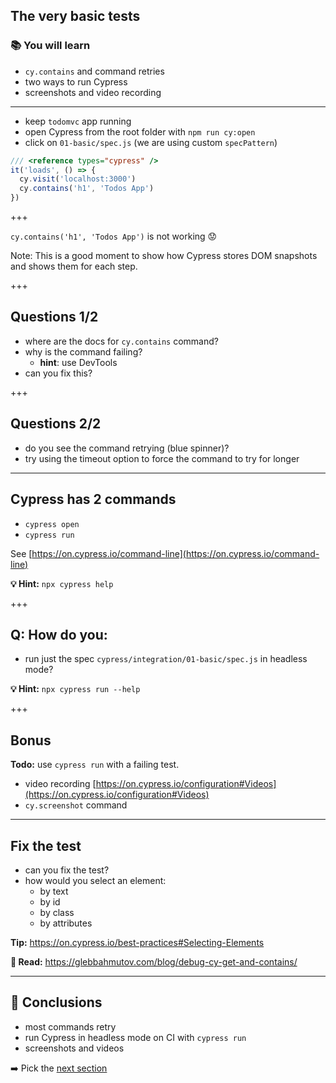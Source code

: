 ## The very basic tests

### 📚 You will learn

- `cy.contains` and command retries
- two ways to run Cypress
- screenshots and video recording

---

- keep `todomvc` app running
- open Cypress from the root folder with `npm run cy:open`
- click on `01-basic/spec.js` (we are using custom `specPattern`)

```js
/// <reference types="cypress" />
it('loads', () => {
  cy.visit('localhost:3000')
  cy.contains('h1', 'Todos App')
})
```

+++

`cy.contains('h1', 'Todos App')` is not working 😟

Note:
This is a good moment to show how Cypress stores DOM snapshots and shows them for each step.

+++

## Questions 1/2

- where are the docs for `cy.contains` command?
- why is the command failing? <!-- .element: class="fragment" -->
  - **hint**: use DevTools
- can you fix this? <!-- .element: class="fragment" -->

+++

## Questions 2/2

- do you see the command retrying (blue spinner)?
- try using the timeout option to force the command to try for longer <!-- .element: class="fragment" -->

---

## Cypress has 2 commands

- `cypress open`
- `cypress run`

See [https://on.cypress.io/command-line](https://on.cypress.io/command-line)

**💡 Hint:** `npx cypress help`

+++

## Q: How do you:

- run just the spec `cypress/integration/01-basic/spec.js` in headless mode?

**💡 Hint:** `npx cypress run --help`

+++

## Bonus

**Todo:** use `cypress run` with a failing test.

- video recording [https://on.cypress.io/configuration#Videos](https://on.cypress.io/configuration#Videos)
- `cy.screenshot` command

---

## Fix the test

- can you fix the test?
- how would you select an element: <!-- .element: class="fragment" -->
  - by text
  - by id
  - by class
  - by attributes

**Tip:** https://on.cypress.io/best-practices#Selecting-Elements <!-- .element: class="fragment" -->

**📝 Read:** https://glebbahmutov.com/blog/debug-cy-get-and-contains/ <!-- .element: class="fragment" -->

---

## 🏁 Conclusions

- most commands retry
- run Cypress in headless mode on CI with `cypress run`
- screenshots and videos

➡️ Pick the [next section](https://github.com/bahmutov/cypress-workshop-basics#contents)
